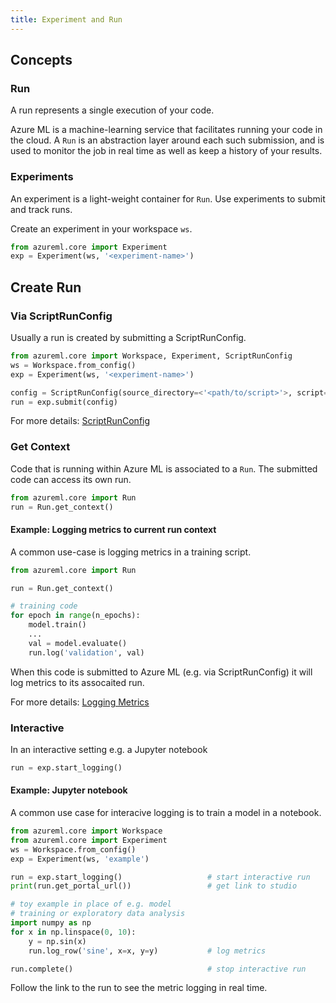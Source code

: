 ```yaml
---
title: Experiment and Run
---
```


## Concepts

### Run

A run represents a single execution of your code.

Azure ML is a machine-learning service that facilitates running your code in
the cloud. A `Run` is an abstraction layer around each such submission, and is used to
monitor the job in real time as well as keep a history of your results.

### Experiments

An experiment is a light-weight container for `Run`. Use experiments to submit
and track runs.

Create an experiment in your workspace `ws`.

```python
from azureml.core import Experiment
exp = Experiment(ws, '<experiment-name>')
```

## Create Run

### Via ScriptRunConfig

Usually a run is created by submitting a ScriptRunConfig.

```python
from azureml.core import Workspace, Experiment, ScriptRunConfig
ws = Workspace.from_config()
exp = Experiment(ws, '<experiment-name>')

config = ScriptRunConfig(source_directory=<'<path/to/script>'>, script='train.py', ...)
run = exp.submit(config)
```

For more details: [ScriptRunConfig](script-run-config)

### Get Context

Code that is running within Azure ML is associated to a `Run`. The submitted code
can access its own run.

```py
from azureml.core import Run
run = Run.get_context()
```

#### Example: Logging metrics to current run context

A common use-case is logging metrics in a training script.

```py title="train.py"
from azureml.core import Run

run = Run.get_context()

# training code
for epoch in range(n_epochs):
    model.train()
    ...
    val = model.evaluate()
    run.log('validation', val)
```

When this code is submitted to Azure ML (e.g. via ScriptRunConfig) it will log metrics to its assocaited run.

For more details: [Logging Metrics](logging)

### Interactive

In an interactive setting e.g. a Jupyter notebook

```python
run = exp.start_logging()
```

#### Example: Jupyter notebook

A common use case for interacive logging is to train a model in a notebook.

```py
from azureml.core import Workspace
from azureml.core import Experiment
ws = Workspace.from_config()
exp = Experiment(ws, 'example')

run = exp.start_logging()                   # start interactive run
print(run.get_portal_url())                 # get link to studio

# toy example in place of e.g. model
# training or exploratory data analysis
import numpy as np
for x in np.linspace(0, 10):
    y = np.sin(x)
    run.log_row('sine', x=x, y=y)           # log metrics

run.complete()                              # stop interactive run
```

Follow the link to the run to see the metric logging in real time.